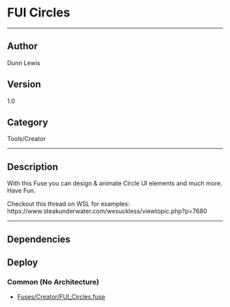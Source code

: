 # FUI Circles
___

## Author
Dunn Lewis

## Version
1.0

## Category
Tools/Creator

___

## Description
<p>With this Fuse you can design & animate Circle UI elements and much more.<br>
Have Fun.</p>

<p>Checkout this thread on WSL for examples:<br>
https://www.steakunderwater.com/wesuckless/viewtopic.php?p=7680</p>

___

## Dependencies

## Deploy

### Common (No Architecture)

<ul>
<li><a href="https://gitlab.com/WeSuckLess/Reactor/-/blob/master/Atoms/com.DunnLewis.FUI_Circles/Fuses/Creator/FUI_Circles.fuse?ref_type=heads">Fuses/Creator/FUI_Circles.fuse</a></li>
</ul>
